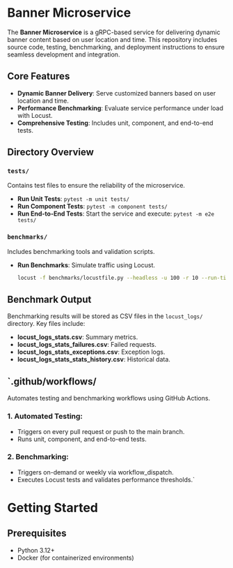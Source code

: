 # Banner Microservice

The **Banner Microservice** is a gRPC-based service for delivering dynamic banner content based on user location and time. This repository includes source code, testing, benchmarking, and deployment instructions to ensure seamless development and integration.

## Core Features
- **Dynamic Banner Delivery**: Serve customized banners based on user location and time.
- **Performance Benchmarking**: Evaluate service performance under load with Locust.
- **Comprehensive Testing**: Includes unit, component, and end-to-end tests.

## Directory Overview

### `tests/`
Contains test files to ensure the reliability of the microservice.
- **Run Unit Tests**: `pytest -m unit tests/`
- **Run Component Tests**: `pytest -m component tests/`
- **Run End-to-End Tests**: Start the service and execute: `pytest -m e2e tests/`

### `benchmarks/`
Includes benchmarking tools and validation scripts.
- **Run Benchmarks**: Simulate traffic using Locust.
  ```bash
  locust -f benchmarks/locustfile.py --headless -u 100 -r 10 --run-time 5m --host http://127.0.0.1:51234 --csv locust_logs
  ```
 
## Benchmark Output

Benchmarking results will be stored as CSV files in the `locust_logs/` directory. Key files include:

- **locust_logs_stats.csv**: Summary metrics.
- **locust_logs_stats_failures.csv**: Failed requests.
- **locust_logs_stats_exceptions.csv**: Exception logs.
- **locust_logs_stats_stats_history.csv**: Historical data.


## `.github/workflows/

Automates testing and benchmarking workflows using GitHub Actions.

### 1. Automated Testing:
- Triggers on every pull request or push to the main branch.
- Runs unit, component, and end-to-end tests.
### 2. Benchmarking:
- Triggers on-demand or weekly via workflow_dispatch.
- Executes Locust tests and validates performance thresholds.`


# Getting Started

## Prerequisites 

- Python 3.12+
- Docker (for containerized environments)

